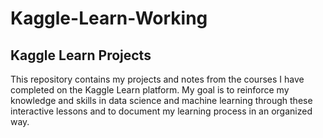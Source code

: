 # Kaggle-Learn-Working

## Kaggle Learn Projects
This repository contains my projects and notes from the courses I have completed on the Kaggle Learn platform. My goal is to reinforce my knowledge and skills in data science and machine learning through these interactive lessons and to document my learning process in an organized way.




